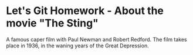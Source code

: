 # Let's Git Homework - About the movie "The Sting"

A famous caper film with Paul Newman and Robert Redford.
The film takes place in 1936, in the waning years of the Great Depression.